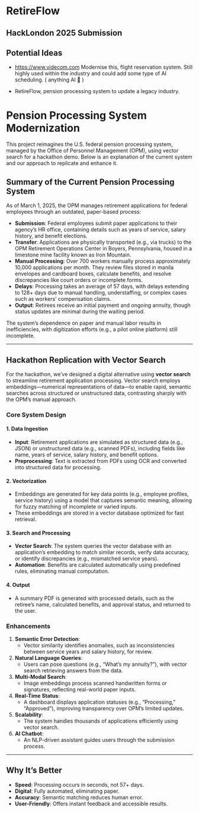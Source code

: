 # RetireFlow
## HackLondon 2025 Submission
## **Potential Ideas**
- https://www.videcom.com
Modernise this, flight reservation system. Still highly used within the industry and could add some type of AI scheduling. ( anything AI 🤣 )

- RetireFlow, pension processing system to update a legacy industry.

# Pension Processing System Modernization

This project reimagines the U.S. federal pension processing system, managed by the Office of Personnel Management (OPM), using vector search for a hackathon demo. Below is an explanation of the current system and our approach to replicate and enhance it.

## Summary of the Current Pension Processing System

As of March 1, 2025, the OPM manages retirement applications for federal employees through an outdated, paper-based process:

- **Submission**: Federal employees submit paper applications to their agency’s HR office, containing details such as years of service, salary history, and benefit elections.
- **Transfer**: Applications are physically transported (e.g., via trucks) to the OPM Retirement Operations Center in Boyers, Pennsylvania, housed in a limestone mine facility known as Iron Mountain.
- **Manual Processing**: Over 700 workers manually process approximately 10,000 applications per month. They review files stored in manila envelopes and cardboard boxes, calculate benefits, and resolve discrepancies like court orders or incomplete forms.
- **Delays**: Processing takes an average of 57 days, with delays extending to 128+ days due to manual handling, understaffing, or complex cases such as workers’ compensation claims.
- **Output**: Retirees receive an initial payment and ongoing annuity, though status updates are minimal during the waiting period.

The system’s dependence on paper and manual labor results in inefficiencies, with digitization efforts (e.g., a pilot online platform) still incomplete.

---

## Hackathon Replication with Vector Search

For the hackathon, we’ve designed a digital alternative using **vector search** to streamline retirement application processing. Vector search employs embeddings—numerical representations of data—to enable rapid, semantic searches across structured or unstructured data, contrasting sharply with the OPM’s manual approach.

### Core System Design

#### 1. Data Ingestion
- **Input**: Retirement applications are simulated as structured data (e.g., JSON) or unstructured data (e.g., scanned PDFs), including fields like name, years of service, salary history, and benefit options.
- **Preprocessing**: Text is extracted from PDFs using OCR and converted into structured data for processing.

#### 2. Vectorization
- Embeddings are generated for key data points (e.g., employee profiles, service history) using a model that captures semantic meaning, allowing for fuzzy matching of incomplete or varied inputs.
- These embeddings are stored in a vector database optimized for fast retrieval.

#### 3. Search and Processing
- **Vector Search**: The system queries the vector database with an application’s embedding to match similar records, verify data accuracy, or identify discrepancies (e.g., mismatched service years).
- **Automation**: Benefits are calculated automatically using predefined rules, eliminating manual computation.

#### 4. Output
- A summary PDF is generated with processed details, such as the retiree’s name, calculated benefits, and approval status, and returned to the user.

### Enhancements

1. **Semantic Error Detection**:
   - Vector similarity identifies anomalies, such as inconsistencies between service years and salary history, for review.
2. **Natural Language Queries**:
   - Users can pose questions (e.g., “What’s my annuity?”), with vector search retrieving answers from the data.
3. **Multi-Modal Search**:
   - Image embeddings process scanned handwritten forms or signatures, reflecting real-world paper inputs.
4. **Real-Time Status**:
   - A dashboard displays application statuses (e.g., “Processing,” “Approved”), improving transparency over OPM’s limited updates.
5. **Scalability**:
   - The system handles thousands of applications efficiently using vector search.
6. **AI Chatbot**:
   - An NLP-driven assistant guides users through the submission process.

---

## Why It’s Better
- **Speed**: Processing occurs in seconds, not 57+ days.
- **Digital**: Fully automated, eliminating paper.
- **Accuracy**: Semantic matching reduces human error.
- **User-Friendly**: Offers instant feedback and accessible results.
